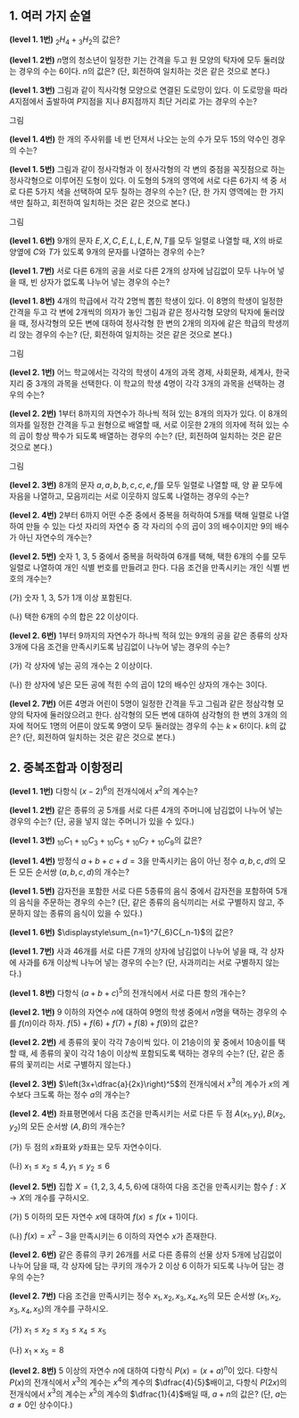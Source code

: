 ## 1. 여러 가지 순열

**(level 1. 1번)** ${_2}H{_4}+{_3}H{_2}$의 값은?

**(level 1. 2번)** $n$명의 청소년이 일정한 기는 간격을 두고 원 모양의 탁자에 모두 둘러앉는 경우의 수는 6이다. $n$의 값은? (단, 회전하여 일치하는 것은 같은 것으로 본다.)

**(level 1. 3번)** 그림과 같이 직사각형 모양으로 연결된 도로망이 있다. 이 도로망을 따라 $A$지점에서 출발하여 $P$지점을 지나 $B$지점까지 최단 거리로 가는 경우의 수는?

그림

**(level 1. 4번)** 한 개의 주사위를 네 번 던져서 나오는 눈의 수가 모두 15의 약수인 경우의 수는?

**(level 1. 5번)** 그림과 같이 정사각형과 이 정사각형의 각 변의 중점을 꼭짓점으로 하는 정사각형으로 이루어진 도형이 있다. 이 도형의 5개의 영역에 서로 다른 6가지 색 중 서로 다른 5가지 색을 선택하여 모두 칠하는 경우의 수는? (단, 한 가지 영역에는 한 가지 색만 칠하고, 회전하여 일치하는 것은 같은 것으로 본다.)

그림

**(level 1. 6번)** 9개의 문자 $E, X, C, E, L, L, E, N, T$를 모두 일렬로 나열할 때, $X$의 바로 양옆에 $C$와 $T$가 있도록 9개의 문자를 나열하는 경우의 수는?

**(level 1. 7번)** 서로 다른 6개의 공을 서로 다른 2개의 상자에 남김없이 모두 나누어 넣을 때, 빈 상자가 없도록 나누어 넣는 경우의 수는?

**(level 1. 8번)** 4개의 학급에서 각각 2명씩 뽑힌 학생이 있다. 이 8명의 학생이 일정한 간격을 두고 각 변에 2개씩의 의자가 놓인 그림과 같은 정사각형 모양의 탁자에 둘러앉을 때, 정사각형의 모든 변에 대하여 정사각형 한 변의 2개의 의자에 같은 학급의 학생끼리 앉는 경우의 수는? (단, 회전하여 일치하는 것은 같은 것으로 본다.)

그림

**(level 2. 1번)** 어느 학교에서는 각각의 학생이 4개의 과목 경제, 사회문화, 세계사, 한국지리 중 3개의 과목을 선택한다. 이 학교의 학생 4명이 각각 3개의 과목을 선택하는 경우의 수는?

**(level 2. 2번)** 1부터 8까지의 자연수가 하나씩 적혀 있는 8개의 의자가 있다. 이 8개의 의자를 일정한 간격을 두고 원형으로 배열할 때, 서로 이웃한 2개의 의자에 적혀 있는 수의 곱이 항상 짝수가 되도록 배열하는 경우의 수는? (단, 회전하여 일치하는 것은 같은 것으로 본다.)

그림

**(level 2. 3번)** 8개의 문자 $a, a, b, b, c, c, e, f$를 모두 일렬로 나열할 때, 양 끝 모두에 자음을 나열하고, 모음끼리는 서로 이웃하지 않도록 나열하는 경우의 수는?

**(level 2. 4번)** 2부터 6까지 어떤 수준 중에서 중복을 허락하여 5개를 택해 일렬로 나열하여 만들 수 있는 다섯 자리의 자연수 중 각 자리의 수의 곱이 3의 배수이지만 9의 배수가 아닌 자연수의 개수는?

**(level 2. 5번)** 숫자 1, 3, 5 중에서 중복을 허락하여 6개를 택해, 택한 6개의 수를 모두 일렬로 나열하여 개인 식별 번호를 만들려고 한다. 다음 조건을 만족시키는 개인 식별 번호의 개수는?

(가) 숫자 1, 3, 5가 1개 이상 포함된다.

(나) 택한 6개의 수의 합은 22 이상이다.

**(level 2. 6번)** 1부터 9까지의 자연수가 하나씩 적혀 있는 9개의 공을 같은 종류의 상자 3개에 다음 조건을 만족시키도록 남김없이 나누어 넣는 경우의 수는?

(가) 각 상자에 넣는 공의 개수는 2 이상이다.

(나) 한 상자에 넣은 모든 공에 적힌 수의 곱이 12의 배수인 상자의 개수는 3이다.

**(level 2. 7번)** 어른 4명과 어린이 5명이 일정한 간격을 두고 그림과 같은 정삼각형 모양의 탁자에 둘러앉으려고 한다. 삼각형의 모든 변에 대하여 삼각형의 한 변의 3개의 의자에 적어도 1명의 어른이 앉도록 9명이 모두 둘러앉는 경우의 수는 $k\times6!$이다. $k$의 값은? (단, 회전하여 일치하는 것은 같은 것으로 본다.)

## 2. 중복조합과 이항정리

**(level 1. 1번)** 다항식 $(x-2)^6$의 전개식에서 $x^2$의 계수는?

**(level 1. 2번)** 같은 종류의 공 5개를 서로 다른 4개의 주머니에 남김없이 나누어 넣는 경우의 수는? (단, 공을 넣지 않는 주머니가 있을 수 있다.)

**(level 1. 3번)** ${_10}C{_1}+{_10}C{_3}+{_10}C{_5}+{_10}C{_7}+{_10}C{_9}$의 값은?

**(level 1. 4번)** 방정식 $a+b+c+d=3$을 만족시키는 음이 아닌 정수 $a, b, c, d$의 모든 모든 순서쌍 $(a, b, c, d)$의 개수는?

**(level 1. 5번)** 감자전을 포함한 서로 다른 5종류의 음식 중에서 감자전을 포함하여 5개의 음식을 주문하는 경우의 수는? (단, 같은 종류의 음식끼리는 서로 구별하지 않고, 주문하지 않는 종류의 음식이 있을 수 있다.)

**(level 1. 6번)** $\displaystyle\sum_{n=1}^7{_6}C{_n-1}$의 값은?

**(level 1. 7번)** 사과 46개를 서로 다른 7개의 상자에 남김없이 나누어 넣을 때, 각 상자에 사과를 6개 이상씩 나누어 넣는 경우의 수는? (단, 사과끼리는 서로 구별하지 않는다.)

**(level 1. 8번)** 다항식 $(a+b+c)^5$의 전개식에서 서로 다른 항의 개수는?

**(level 2. 1번)** 9 이하의 자연수 $n$에 대하여 9명의 학생 중에서 $n$명을 택하는 경우의 수를 $f(n)$이라 하자. $f(5)+f(6)+f(7)+f(8)+f(9)$의 값은?

**(level 2. 2번)** 세 종류의 꽃이 각각 7송이씩 있다. 이 21송이의 꽃 중에서 10송이를 택할 때, 세 종류의 꽃이 각각 1송이 이상씩 포함되도록 택하는 경우의 수는? (단, 같은 종류의 꽃끼리는 서로 구별하지 않는다.)

**(level 2. 3번)** $\left(3x+\dfrac{a}{2x}\right)^5$의 전개식에서 $x^3$의 계수가 $x$의 계수보다 크도록 하는 정수 $a$의 개수는?

**(level 2. 4번)** 좌표평면에서 다음 조건을 만족시키는 서로 다른 두 점 $A(x_1, y_1), B(x_2, y_2)$의 모든 순서쌍 $(A, B)$의 개수는?

(가) 두 점의 $x$좌표와 $y$좌표는 모두 자연수이다.

(나) $x _1\le x_ 2\le 4, y_1\le y_2\le6$

**(level 2. 5번)** 집합 $X=\lbrace 1, 2, 3, 4, 5, 6\rbrace$에 대하여 다음 조건을 만족시키는 함수 $f: X\longrightarrow X$의 개수를 구하시오.

(가) 5 이하의 모든 자연수 $x$에 대하여 $f(x)\le f(x+1)$이다.

(나) $f(x)=x^2-3$을 만족시키는 6 이하의 자연수 $x$가 존재한다.

**(level 2. 6번)** 같은 종류의 쿠키 26개를 서로 다른 종류의 선물 상자 5개에 남김없이 나누어 담을 때, 각 상자에 담는 쿠키의 개수가 2 이상 6 이하가 되도록 나누어 담는 경우의 수는?

**(level 2. 7번)** 다음 조건을 만족시키는 정수 $x_1, x_2, x_3, x_4, x_5$의 모든 순서쌍 $(x_1, x_2, x_3, x_4, x_5)$의 개수를 구하시오.

(가) $x _1\le x_ 2\le x _3\le x_ 4\le x_5$

(나) $x_1\times x_5=8$

**(level 2. 8번)** 5 이상의 자연수 $n$에 대하여 다항식 $P(x)=(x+a)^n$이 있다. 다항식 $P(x)$의 전개식에서 $x^3$의 계수는 $x^4$의 계수의 $\dfrac{4}{5}$배이고, 다항식 $P(2x)$의 전개식에서 $x^3$의 계수는 $x^5$의 계수의 $\dfrac{1}{4}$배일 때, $a+n$의 값은? (단, $a$는 $a\ne0$인 상수이다.)

